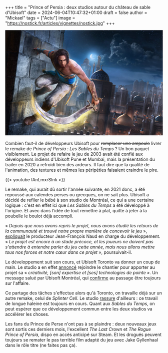 +++
title = "Prince of Persia : deux studios autour du château de sable d'Ubisoft"
date = 2024-06-04T10:47:32+01:00
draft = false
author = "Mickael"
tags = ["Actu"]
image = "https://nostick.fr/articles/vignettes/nostick.jpg"
+++

![Prince of Persia : Les Sables du Temps](PoP.jpg "") 

Combien faut-il de développeurs Ubisoft pour ~~remplacer une ampoule~~ livrer le remake de *Prince of Persia : Les Sables du Temps* ? Un bon paquet visiblement. Le projet de refaire le jeu de 2003 avait été confié aux développeurs indiens d'Ubisoft Pune et Mumbai, mais la présentation du trailer en 2020 a refroidi bien des ardeurs. Il faut dire que la qualité de l'animation, des textures et mêmes les péripéties faisaient craindre le pire.

{{< youtube IAnLmxrSInk >}} 

Le remake, qui aurait dû sortir l'année suivante, en 2021 donc, a été repoussé aux calendes perses ou grecques, on ne sait plus. Ubisoft a décidé de refiler le bébé à son studio de Montréal, ce qui a une certaine logique : c'est en effet ici que *Les Sables du Temps* a été développé à l'origine. Et avec dans l'idée de tout remettre à plat, quitte à jeter à la poubelle le boulot déjà accompli.

« *Depuis que nous avons repris le projet, nous avons étudié les retours de la communauté et trouvé notre propre manière de concevoir le jeu* », [expliquait](https://news.ubisoft.com/en-us/article/6rk3dzrT4ndn9ofFfZg4GV/an-update-on-prince-of-persia-the-sands-of-time-remake) le producteur Jean-François Naud en charge du développement. « *Le projet est encore à un stade précoce, et les joueurs ne doivent pas s'attendre à entendre parler du jeu cette année, mais nous allons mettre tous nos forces et notre cœur dans ce projet* », poursuivait-il.

Le développement suit son cours, et Ubisoft Toronto va donner un coup de main. Le studio a en effet [annoncé](https://x.com/UbisoftToronto/status/1797629314059661635) rejoindre le chantier pour apporter au projet sa « *créativité, [son] expertise et [ses] technologies de pointe* ». Un message salué par Ubisoft Montréal, qui [confirme](https://x.com/UbisoftMTL/status/1797640817106145450) au passage être toujours sur l'affaire.

Ce partage des tâches s'effectue alors qu'à Toronto, on travaille déjà sur un autre remake, celui de *Splinter Cell*. Le studio [rassure](https://x.com/UbisoftToronto/status/1797646229117313249) d'ailleurs : ce travail de longue haleine est toujours en cours. Quant aux *Sables du Temps*, on peut espérer que ce développement commun entre les deux studios va accélérer les choses.

Les fans du Prince de Perse n'ont pas à se plaindre : deux nouveaux jeux sont sortis ces derniers mois, l'excellent *The Last Crown* et *The Rogue Prince of Persia*, dispo en accès anticipé sur Steam. Et les drogués peuvent toujours se remater le pas terrible film adapté du jeu avec Jake Gyllenhaal dans le rôle titre (ne faites pas ça).